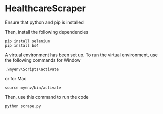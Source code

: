 # HealthcareScraper

Ensure that python and pip is installed

Then, install the following dependencies
```
pip install selenium
pip install bs4
```

A virtual environment has been set up. To run the virtual environment, use the following commands for Window
```
.\myenv\Scripts\activate
```

or for Mac
```
source myenv/bin/activate
```

Then, use this command to run the code 
```
python scrape.py
```